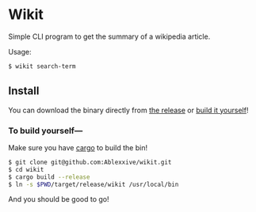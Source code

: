 # Wikit

Simple CLI program to get the summary of a wikipedia article.

Usage:
```Bash
$ wikit search-term
```

## Install

You can download the binary directly from [the release](../../releases) or [build it yourself](#to-build-yourself--)!

### To build yourself&#8212;
Make sure you have [cargo](https://doc.rust-lang.org/cargo/getting-started/installation.html) to build the bin!

```Bash
$ git clone git@github.com:Ablexxive/wikit.git
$ cd wikit
$ cargo build --release
$ ln -s $PWD/target/release/wikit /usr/local/bin
```

And you should be good to go!
